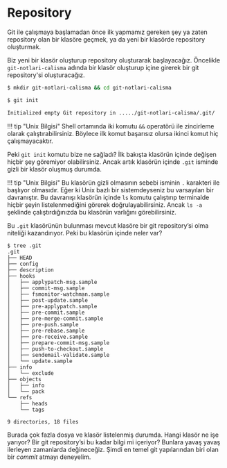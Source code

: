 # Repository

Git ile çalışmaya başlamadan önce ilk yapmamız gereken şey ya zaten repository olan bir klasöre geçmek, ya da yeni bir klasörde repository oluşturmak.

Biz yeni bir klasör oluşturup repository oluşturarak başlayacağız. Öncelikle `git-notlari-calisma` adında bir klasör oluşturup içine girerek bir git repository'si oluşturacağız.

```bash
$ mkdir git-notlari-calisma && cd git-notlari-calisma

$ git init

Initialized empty Git repository in ...../git-notlari-calisma/.git/
```

!!! tip "Unix Bilgisi"
    Shell ortamında iki komutu `&&` operatörü ile zincirleme olarak çalıştırabilirsiniz. Böylece ilk komut başarısız olursa ikinci komut hiç çalışmayacaktır.

Peki `git init` komutu bize ne sağladı? İlk bakışta klasörün içinde değişen hiçbir şey göremiyor olabilirsiniz. Ancak artık klasörün içinde `.git` isminde gizli bir klasör oluşmuş durumda. 

!!! tip "Unix Bilgisi"
    Bu klasörün gizli olmasının sebebi isminin `.` karakteri ile başlıyor olmasıdır. Eğer ki Unix bazlı bir sistemdeyseniz bu varsayılan bir davranıştır. Bu davranışı klasörün içinde `ls` komutu çalıştırıp terminalde hiçbir şeyin listelenmediğini görerek doğrulayabilirsiniz. Ancak `ls -a` şeklinde çalıştırdığınızda bu klasörün varlığını görebilirsiniz.

Bu `.git` klasörünün bulunması mevcut klasöre bir git repository’si olma niteliği kazandırıyor. Peki bu klasörün içinde neler var?

```
$ tree .git
.git
├── HEAD
├── config
├── description
├── hooks
│   ├── applypatch-msg.sample
│   ├── commit-msg.sample
│   ├── fsmonitor-watchman.sample
│   ├── post-update.sample
│   ├── pre-applypatch.sample
│   ├── pre-commit.sample
│   ├── pre-merge-commit.sample
│   ├── pre-push.sample
│   ├── pre-rebase.sample
│   ├── pre-receive.sample
│   ├── prepare-commit-msg.sample
│   ├── push-to-checkout.sample
│   ├── sendemail-validate.sample
│   └── update.sample
├── info
│   └── exclude
├── objects
│   ├── info
│   └── pack
└── refs
    ├── heads
    └── tags

9 directories, 18 files
```

Burada çok fazla dosya ve klasör listelenmiş durumda. Hangi klasör ne işe yarıyor? Bir git repository’si bu kadar bilgi mi içeriyor? Bunlara yavaş yavaş ilerleyen zamanlarda değineceğiz. Şimdi en temel git yapılarından biri olan bir *commit* atmayı deneyelim.
